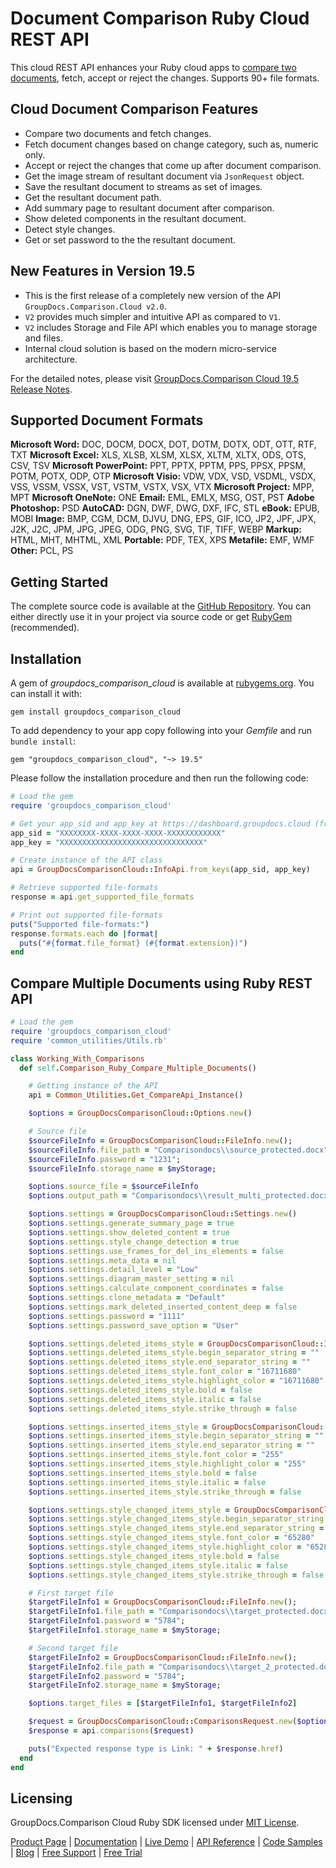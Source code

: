 # Document Comparison Ruby Cloud REST API

This cloud REST API enhances your Ruby cloud apps to [compare two documents](https://products.groupdocs.cloud/comparison/ruby), fetch, accept or reject the changes. Supports 90+ file formats.

## Cloud Document Comparison Features

- Compare two documents and fetch changes.
- Fetch document changes based on change category, such as, numeric only.
- Accept or reject the changes that come up after document comparison.
- Get the image stream of resultant document via `JsonRequest` object.
- Save the resultant document to streams as set of images.
- Get the resultant document path.
- Add summary page to resultant document after comparison.
- Show deleted components in the resultant document.
- Detect style changes.
- Get or set password to the the resultant document.

## New Features in Version 19.5

- This is the first release of a completely new version of the API `GroupDocs.Comparison.Cloud v2.0`.
- `V2` provides much simpler and intuitive API as compared to `V1`.
- `V2` includes Storage and File API which enables you to manage storage and files.
- Internal cloud solution is based on the modern micro-service architecture.

For the detailed notes, please visit [GroupDocs.Comparison Cloud 19.5 Release Notes](https://wiki.groupdocs.cloud/comparisoncloud/release-notes/2019/groupdocs-comparison-cloud-19-5-release-notes/).

## Supported Document Formats

**Microsoft Word:** DOC, DOCM, DOCX, DOT, DOTM, DOTX, ODT, OTT, RTF, TXT
**Microsoft Excel:** XLS, XLSB, XLSM, XLSX, XLTM, XLTX, ODS, OTS, CSV, TSV
**Microsoft PowerPoint:** PPT, PPTX, PPTM, PPS, PPSX, PPSM, POTM, POTX, ODP, OTP
**Microsoft Visio:** VDW, VDX, VSD, VSDML, VSDX, VSS, VSSM, VSSX, VST, VSTM, VSTX, VSX, VTX
**Microsoft Project:** MPP, MPT
**Microsoft OneNote:** ONE
**Email:** EML, EMLX, MSG, OST, PST
**Adobe Photoshop:** PSD
**AutoCAD:** DGN, DWF, DWG, DXF, IFC, STL
**eBook:** EPUB, MOBI
**Image:** BMP, CGM, DCM, DJVU, DNG, EPS, GIF, ICO, JP2, JPF, JPX, J2K, J2C, JPM, JPG, JPEG, ODG, PNG, SVG, TIF, TIFF, WEBP
**Markup:** HTML, MHT, MHTML, XML
**Portable:** PDF, TEX, XPS
**Metafile:** EMF, WMF
**Other:** PCL, PS

## Getting Started

The complete source code is available at the [GitHub Repository](https://github.com/groupdocs-comparison-cloud/groupdocs-comparison-cloud-ruby). You can either directly use it in your project via source code or get [RubyGem](https://rubygems.org/gems/groupdocs_comparison_cloud) (recommended).

## Installation

A gem of *groupdocs_comparison_cloud* is available at [rubygems.org](https://rubygems.org/). You can install it with:

`gem install groupdocs_comparison_cloud`

To add dependency to your app copy following into your *Gemfile* and run `bundle install`:

`gem "groupdocs_comparison_cloud", "~> 19.5"`

Please follow the installation procedure and then run the following code:

```ruby
# Load the gem
require 'groupdocs_comparison_cloud'

# Get your app_sid and app_key at https://dashboard.groupdocs.cloud (free registration is required).
app_sid = "XXXXXXXX-XXXX-XXXX-XXXX-XXXXXXXXXXXX"
app_key = "XXXXXXXXXXXXXXXXXXXXXXXXXXXXXXXX"

# Create instance of the API class
api = GroupDocsComparisonCloud::InfoApi.from_keys(app_sid, app_key)

# Retrieve supported file-formats
response = api.get_supported_file_formats

# Print out supported file-formats
puts("Supported file-formats:")
response.formats.each do |format|
  puts("#{format.file_format} (#{format.extension})")
end
```

## Compare Multiple Documents using Ruby REST API

```ruby
# Load the gem
require 'groupdocs_comparison_cloud'
require 'common_utilities/Utils.rb'

class Working_With_Comparisons
  def self.Comparison_Ruby_Compare_Multiple_Documents()

    # Getting instance of the API
    api = Common_Utilities.Get_CompareApi_Instance()

    $options = GroupDocsComparisonCloud::Options.new()

    # Source file
    $sourceFileInfo = GroupDocsComparisonCloud::FileInfo.new();
    $sourceFileInfo.file_path = "Comparisondocs\\source_protected.docx";
    $sourceFileInfo.password = "1231";
    $sourceFileInfo.storage_name = $myStorage;

    $options.source_file = $sourceFileInfo
    $options.output_path = "Comparisondocs\\result_multi_protected.docx"

    $options.settings = GroupDocsComparisonCloud::Settings.new()
    $options.settings.generate_summary_page = true
    $options.settings.show_deleted_content = true
    $options.settings.style_change_detection = true
    $options.settings.use_frames_for_del_ins_elements = false
    $options.settings.meta_data = nil
    $options.settings.detail_level = "Low"
    $options.settings.diagram_master_setting = nil
    $options.settings.calculate_component_coordinates = false
    $options.settings.clone_metadata = "Default"
    $options.settings.mark_deleted_inserted_content_deep = false
    $options.settings.password = "1111"
    $options.settings.password_save_option = "User"

    $options.settings.deleted_items_style = GroupDocsComparisonCloud::ItemsStyle.new()
    $options.settings.deleted_items_style.begin_separator_string = ""
    $options.settings.deleted_items_style.end_separator_string = ""
    $options.settings.deleted_items_style.font_color = "16711680"
    $options.settings.deleted_items_style.highlight_color = "16711680"
    $options.settings.deleted_items_style.bold = false
    $options.settings.deleted_items_style.italic = false
    $options.settings.deleted_items_style.strike_through = false

    $options.settings.inserted_items_style = GroupDocsComparisonCloud::ItemsStyle.new()
    $options.settings.inserted_items_style.begin_separator_string = ""
    $options.settings.inserted_items_style.end_separator_string = ""
    $options.settings.inserted_items_style.font_color = "255"
    $options.settings.inserted_items_style.highlight_color = "255"
    $options.settings.inserted_items_style.bold = false
    $options.settings.inserted_items_style.italic = false
    $options.settings.inserted_items_style.strike_through = false

    $options.settings.style_changed_items_style = GroupDocsComparisonCloud::ItemsStyle.new()
    $options.settings.style_changed_items_style.begin_separator_string = ""
    $options.settings.style_changed_items_style.end_separator_string = ""
    $options.settings.style_changed_items_style.font_color = "65280"
    $options.settings.style_changed_items_style.highlight_color = "65280"
    $options.settings.style_changed_items_style.bold = false
    $options.settings.style_changed_items_style.italic = false
    $options.settings.style_changed_items_style.strike_through = false

    # First target file
    $targetFileInfo1 = GroupDocsComparisonCloud::FileInfo.new();
    $targetFileInfo1.file_path = "Comparisondocs\\target_protected.docx";
    $targetFileInfo1.password = "5784";
    $targetFileInfo1.storage_name = $myStorage;

    # Second target file
    $targetFileInfo2 = GroupDocsComparisonCloud::FileInfo.new();
    $targetFileInfo2.file_path = "Comparisondocs\\target_2_protected.docx";
    $targetFileInfo2.password = "5784";
    $targetFileInfo2.storage_name = $myStorage;

    $options.target_files = [$targetFileInfo1, $targetFileInfo2]

    $request = GroupDocsComparisonCloud::ComparisonsRequest.new($options)
    $response = api.comparisons($request)

    puts("Expected response type is Link: " + $response.href)
  end
end
```

## Licensing

GroupDocs.Comparison Cloud Ruby SDK licensed under [MIT License](https://github.com/groupdocs-comparison-cloud/groupdocs-comparison-cloud-ruby/blob/master/LICENSE).

[Product Page](https://products.groupdocs.cloud/comparison/ruby) | [Documentation](https://wiki.groupdocs.cloud/comparisoncloud/) | [Live Demo](https://products.groupdocs.app/comparison/family) | [API Reference](https://apireference.groupdocs.cloud/comparison/) | [Code Samples](https://github.com/groupdocs-comparison-cloud/groupdocs-comparison-cloud-ruby) | [Blog](https://blog.groupdocs.cloud/category/comparison/) | [Free Support](https://forum.groupdocs.cloud/c/comparison) | [Free Trial](https://dashboard.groupdocs.cloud/#/apps)
